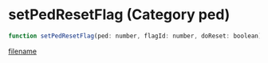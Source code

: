 # setPedResetFlag (Category ped)

```js
function setPedResetFlag(ped: number, flagId: number, doReset: boolean): void
```

[filename](setPedResetFlag_m.md ':include')